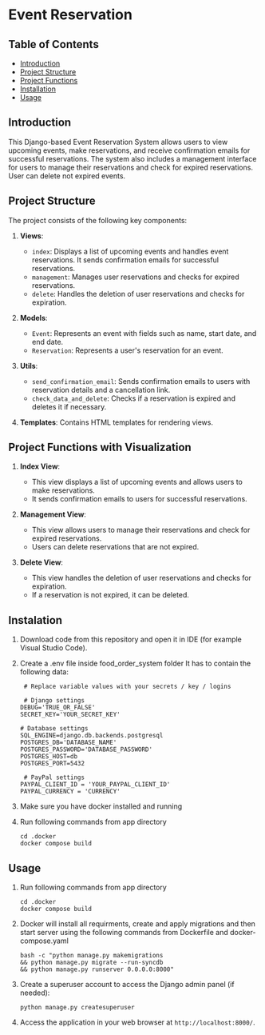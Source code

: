 # Event Reservation

## Table of Contents

- [Introduction](#introduction)
- [Project Structure](#project-structure)
- [Project Functions](#project-functions-with-visualization)
- [Installation](#instalation)
- [Usage](#usage)

## Introduction

This Django-based Event Reservation System allows users to view upcoming events, make reservations, and receive confirmation emails for successful reservations. The system also includes a management interface for users to manage their reservations and check for expired reservations. User can delete not expired events.

## Project Structure

The project consists of the following key components:

1. **Views**:

   - `index`: Displays a list of upcoming events and handles event reservations. It sends confirmation emails for successful reservations.
   - `management`: Manages user reservations and checks for expired reservations.
   - `delete`: Handles the deletion of user reservations and checks for expiration.

2. **Models**:

   - `Event`: Represents an event with fields such as name, start date, and end date.
   - `Reservation`: Represents a user's reservation for an event.

3. **Utils**:

   - `send_confirmation_email`: Sends confirmation emails to users with reservation details and a cancellation link.
   - `check_data_and_delete`: Checks if a reservation is expired and deletes it if necessary.

4. **Templates**: Contains HTML templates for rendering views.

## Project Functions with Visualization

1. **Index View**:

   - This view displays a list of upcoming events and allows users to make reservations.
   - It sends confirmation emails to users for successful reservations.

2. **Management View**:

   - This view allows users to manage their reservations and check for expired reservations.
   - Users can delete reservations that are not expired.

3. **Delete View**:

   - This view handles the deletion of user reservations and checks for expiration.
   - If a reservation is not expired, it can be deleted.

## Instalation

1. Download code from this repository and open it in IDE (for example Visual Studio Code).

2. Create a .env file inside food_order_system folder
   It has to contain the following data:

   ```
    # Replace variable values with your secrets / key / logins

    # Django settings
   DEBUG='TRUE_OR_FALSE'
   SECRET_KEY='YOUR_SECRET_KEY'

   # Database settings
   SQL_ENGINE=django.db.backends.postgresql
   POSTGRES_DB='DATABASE_NAME'
   POSTGRES_PASSWORD='DATABASE_PASSWORD'
   POSTGRES_HOST=db
   POSTGRES_PORT=5432

    # PayPal settings
   PAYPAL_CLIENT_ID = 'YOUR_PAYPAL_CLIENT_ID'
   PAYPAL_CURRENCY = 'CURRENCY'
   ```

3. Make sure you have docker installed and running

4. Run following commands from app directory

   ```
   cd .docker
   docker compose build
   ```

## Usage

1. Run following commands from app directory

   ```
   cd .docker
   docker compose build
   ```

2. Docker will install all requirments, create and apply migrations and then start server using the following commands from Dockerfile and docker-compose.yaml

   ```
   bash -c "python manage.py makemigrations
   && python manage.py migrate --run-syncdb
   && python manage.py runserver 0.0.0.0:8000"
   ```

3. Create a superuser account to access the Django admin panel (if needed):

   ```
   python manage.py createsuperuser
   ```

4. Access the application in your web browser at `http://localhost:8000/`.
